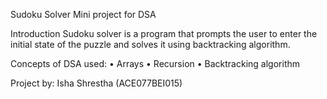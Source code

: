 Sudoku Solver
Mini project for DSA

Introduction
Sudoku solver is a program that prompts the user to enter the initial state of the puzzle and solves it using backtracking algorithm.

Concepts of DSA used:
•	Arrays
•	Recursion
•	Backtracking algorithm 
 
Project by:
Isha Shrestha
(ACE077BEI015)
 


